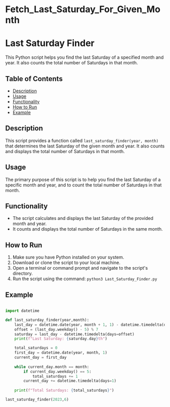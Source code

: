 # Fetch_Last_Saturday_For_Given_Month
# Last Saturday Finder

This Python script helps you find the last Saturday of a specified month and year. It also counts the total number of Saturdays in that month.

## Table of Contents

- [Description](#description)
- [Usage](#usage)
- [Functionality](#functionality)
- [How to Run](#how-to-run)
- [Example](#example)

## Description

This script provides a function called `last_saturday_finder(year, month)` that determines the last Saturday of the given month and year. It also counts and displays the total number of Saturdays in that month.

## Usage

The primary purpose of this script is to help you find the last Saturday of a specific month and year, and to count the total number of Saturdays in that month.

## Functionality

- The script calculates and displays the last Saturday of the provided month and year.
- It counts and displays the total number of Saturdays in the same month.

## How to Run

1. Make sure you have Python installed on your system.
2. Download or clone the script to your local machine.
3. Open a terminal or command prompt and navigate to the script's directory.
4. Run the script using the command: `python3 Last_Saturday_Finder.py`

## Example

```python

import datetime

def last_saturday_finder(year,month):
    last_day = datetime.date(year, month + 1, 1) - datetime.timedelta(days=1)
    offset = (last_day.weekday() - 5) % 7
    saturday = last_day - datetime.timedelta(days=offset)
    print(f"Last Saturday: {saturday.day}th")

    total_saturdays = 0
    first_day = datetime.date(year, month, 1)
    current_day = first_day
    
    while current_day.month == month:
        if current_day.weekday() == 5:  
            total_saturdays += 1
        current_day += datetime.timedelta(days=1)
    
    print(f"Total Saturdays: {total_saturdays}")

last_saturday_finder(2023,6)







